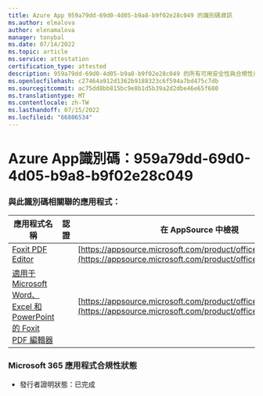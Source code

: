```yaml
---
title: Azure App 959a79dd-69d0-4d05-b9a8-b9f02e28c049 的識別碼資訊
ms.author: elmalova
author: elenamalova
manager: tonybal
ms.date: 07/14/2022
ms.topic: article
ms.service: attestation
certification_type: attested
description: 959a79dd-69d0-4d05-b9a8-b9f02e28c049 的所有可用安全性與合規性資訊。
ms.openlocfilehash: c27464a912d1362b9188323c6f594a7bd475c7db
ms.sourcegitcommit: ac75dd8bb815bc9e8b1d5b39a2d2dbe46e65f680
ms.translationtype: MT
ms.contentlocale: zh-TW
ms.lasthandoff: 07/15/2022
ms.locfileid: "66806534"
---
```

# <a name="azure-app-id-959a79dd-69d0-4d05-b9a8-b9f02e28c049"></a>Azure App識別碼：959a79dd-69d0-4d05-b9a8-b9f02e28c049


### <a name="apps-associated-with-this-id"></a>與此識別碼相關聯的應用程式：
| **應用程式名稱** | **認證** | **在 AppSource 中檢視** |
|--------------|---------------|-----------------------|
| [Foxit PDF Editor](../forward/WA200003703.md) |  | [https://appsource.microsoft.com/product/office/WA200003703](https://appsource.microsoft.com/product/office/WA200003703) |
| [適用于 Microsoft Word、Excel 和 PowerPoint 的 Foxit PDF 編輯器](../forward/WA200003206.md) |  | [https://appsource.microsoft.com/product/office/WA200003206](https://appsource.microsoft.com/product/office/WA200003206) |

### <a name="microsoft-365-app-compliance-status"></a>Microsoft 365 應用程式合規性狀態
- 發行者證明狀態：已完成

